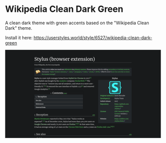 # Wikipedia Clean Dark Green

A clean dark theme with green accents based on the "Wikipedia Clean Dark" theme.

Install it here: https://userstyles.world/style/6527/wikipedia-clean-dark-green

![](./screenshot.png)
